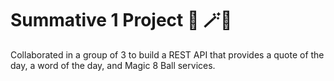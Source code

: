 # Summative 1 Project 💬 🪄🎱

Collaborated in a group of 3 to build a REST API that provides a quote of the day, a word of the day, and Magic 8 Ball services.
